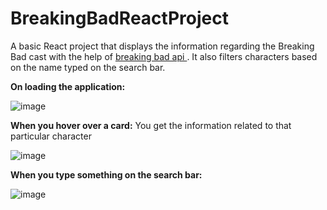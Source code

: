 # BreakingBadReactProject

A basic React project that displays the information regarding the Breaking Bad cast with the help of [breaking bad api ](https://www.breakingbadapi.com/api/). It also filters characters based on the name typed on the search bar.

**On loading the application:**

![image](https://user-images.githubusercontent.com/67771916/100361477-361eb180-3020-11eb-9603-18728a6d363e.png)

**When you hover over a card:** You get the information related to that particular character

![image](https://user-images.githubusercontent.com/67771916/100361862-af1e0900-3020-11eb-92e2-5fc577b8ceb1.png)

**When you type something on the search bar:**

![image](https://user-images.githubusercontent.com/67771916/100362106-fdcba300-3020-11eb-8d5f-5f360042b0e6.png)
